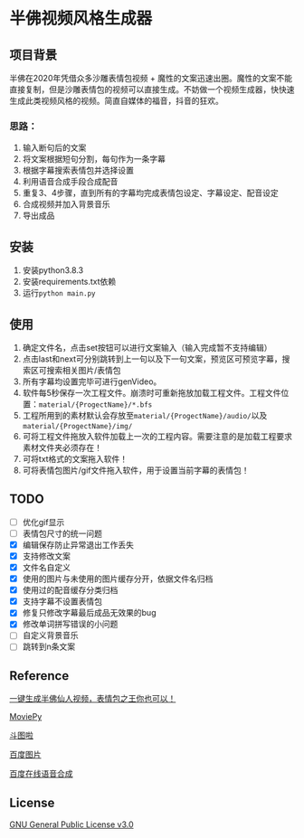 # 半佛视频风格生成器

## 项目背景
半佛在2020年凭借众多沙雕表情包视频 + 魔性的文案迅速出圈。魔性的文案不能直接复制，但是沙雕表情包的视频可以直接生成。不妨做一个视频生成器，快快速生成此类视频风格的视频。简直自媒体的福音，抖音的狂欢。

### 思路：
1. 输入断句后的文案
2. 将文案根据短句分割，每句作为一条字幕
3. 根据字幕搜索表情包并选择设置
4. 利用语音合成手段合成配音
5. 重复3、4步骤，直到所有的字幕均完成表情包设定、字幕设定、配音设定
6. 合成视频并加入背景音乐
7. 导出成品

## 安装
1. 安装python3.8.3
2. 安装requirements.txt依赖
3. 运行`python main.py`

## 使用
1. 确定文件名，点击set按钮可以进行文案输入（输入完成暂不支持编辑）
2. 点击last和next可分别跳转到上一句以及下一句文案，预览区可预览字幕，搜索区可搜索相关图片/表情包
3. 所有字幕均设置完毕可进行genVideo。
4. 软件每5秒保存一次工程文件。崩溃时可重新拖放加载工程文件。工程文件位置：`material/{ProgectName}/*.bfs`
5. 工程所用到的素材默认会存放至`material/{ProgectName}/audio/`以及`material/{ProgectName}/img/`
6. 可将工程文件拖放入软件加载上一次的工程内容。需要注意的是加载工程要求素材文件夹必须存在！
7. 可将txt格式的文案拖入软件！
8. 可将表情包图片/gif文件拖入软件，用于设置当前字幕的表情包！

## TODO
- [ ] 优化gif显示
- [ ] 表情包尺寸的统一问题
- [x] 编辑保存防止异常退出工作丢失
- [x] 支持修改文案
- [x] 文件名自定义
- [x] 使用的图片与未使用的图片缓存分开，依据文件名归档
- [x] 使用过的配音缓存分类归档
- [x] 支持字幕不设置表情包
- [x] 修复只修改字幕最后成品无效果的bug
- [x] 修改单词拼写错误的小问题
- [ ] 自定义背景音乐
- [ ] 跳转到n条文案

## Reference
[一键生成半佛仙人视频，表情包之王你也可以！](https://www.bilibili.com/video/BV1oz411e7Jk)

[MoviePy](https://zulko.github.io/moviepy/)

[斗图啦](https://www.doutula.com/article/list/)

[百度图片](https://image.baidu.com/)

[百度在线语音合成](https://cloud.baidu.com/product/speech/tts_online)
## License
[GNU General Public License v3.0](LICENSE)